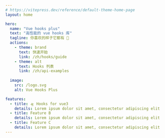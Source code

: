 ```yaml
---
# https://vitepress.dev/reference/default-theme-home-page
layout: home

hero:
  name: "Vue hooks plus"
  text: "高性能的 vue hooks 库"
  tagline: 你喜欢的样子它都有 🧲
  actions:
    - theme: brand
      text: 快速开始
      link: /zh/hooks/guide
    - theme: alt
      text: Hooks 列表  
      link: /zh/api-examples
  
  image:
    src: /logo.svg
    alt: Vue Hooks Plus

features:
  - title: 🛸 Hooks for vue3 
    details: Lorem ipsum dolor sit amet, consectetur adipiscing elit
  - title: Feature B
    details: Lorem ipsum dolor sit amet, consectetur adipiscing elit
  - title: Feature C
    details: Lorem ipsum dolor sit amet, consectetur adipiscing elit
---
```



